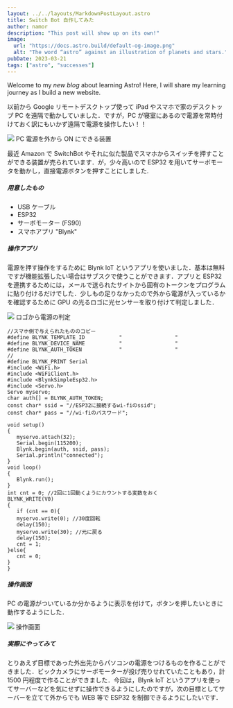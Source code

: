 ```yaml
---
layout: ../../layouts/MarkdownPostLayout.astro
title: Switch Bot 自作してみた
author: namor
description: "This post will show up on its own!"
image:
  url: "https://docs.astro.build/default-og-image.png"
  alt: "The word “astro” against an illustration of planets and stars."
pubDate: 2023-03-21
tags: ["astro", "successes"]
---
```


Welcome to my _new blog_ about learning Astro! Here, I will share my learning journey as I build a new website.

以前から Google リモートデスクトップ使って iPad やスマホで家のデスクトップ PC を遠隔で動かしていました．ですが，PC が寝室にあるので電源を常時付けておく訳にもいかず遠隔で電源を操作したい！！

![](https://namorz.com/wp-content/uploads/2023/03/20221028_091717-983x1024.jpg)
PC 電源を外から ON にできる装置

最近 Amazon で SwitchBot やそれに似た製品でスマホからスイッチを押すことができる装置が売られています．が，少々高いので ESP32 を用いてサーボモータを動かし，直接電源ボタンを押すことにしました.

##### 用意したもの

- USB ケーブル
- ESP32
- サーボモーター (FS90)
- スマホアプリ "Blynk"

##### 操作アプリ

電源を押す操作をするために Blynk loT というアプリを使いました．基本は無料ですが機能拡張したい場合はサブスクで使うことができます．アプリと ESP32 を連携するためには，メールで送られたサイトから固有のトークンをプログラムに貼り付けるだけでした．少しもの足りなかったので外から電源が入っているかを確認するために GPU の光るロゴに光センサーを取り付けて判定しました．

![](https://namorz.com/blog/wp-content/uploads/2023/03/20221112_0114122-1024x1024.jpg)
ロゴから電源の判定

```
//スマホ側で与えられたもののコピー
#define BLYNK_TEMPLATE_ID           "                 "
#define BLYNK_DEVICE_NAME           "                 "
#define BLYNK_AUTH_TOKEN            "                 "
//
#define BLYNK_PRINT Serial
#include <WiFi.h>
#include <WiFiClient.h>
#include <BlynkSimpleEsp32.h>
#include <Servo.h>
Servo myservo;
char auth[] = BLYNK_AUTH_TOKEN;
const char* ssid = "//ESP32に接続するwi-fiのssid";
const char* pass = "//wi-fiのパスワード";

void setup()
{
   myservo.attach(32);
   Serial.begin(115200);
   Blynk.begin(auth, ssid, pass);
   Serial.println("connected");
}
void loop()
{
   Blynk.run();
}
int cnt = 0; //2回に1回動くようにカウントする変数をおく
BLYNK_WRITE(V0)
{
   if (cnt == 0){
   myservo.write(0); //30度回転
   delay(150);
   myservo.write(30); //元に戻る
   delay(150);
   cnt = 1;
}else{
   cnt = 0;
}
}
```

##### 操作画面

PC の電源がついているか分かるように表示を付けて，ボタンを押したいときに動作するようにした．

![](https://namorz.com/blog/wp-content/uploads/2023/03/Screenshot_20230319-091808-1.jpg)
操作画面

##### 実際にやってみて

とりあえず目標であった外出先からパソコンの電源をつけるものを作ることができました．ビックカメラにサーボモーターが投げ売りせれていたこともあり，計 1500 円程度で作ることができました．今回は，Blynk loT というアプリを使ってサーバーなどを気にせずに操作できるようにしたのですが，次の目標としてサーバーを立てて外からでも WEB 等で ESP32 を制御できるようにしたいです．
